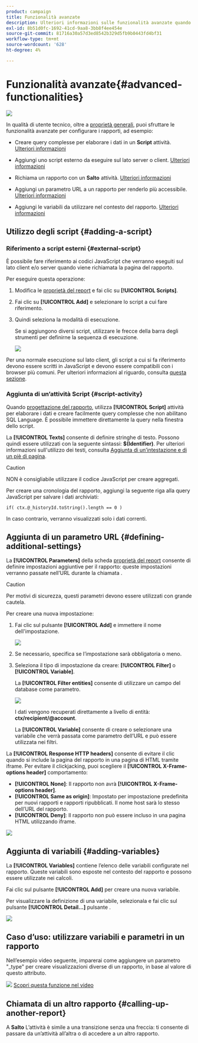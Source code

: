 ```yaml
---
product: campaign
title: Funzionalità avanzate
description: Ulteriori informazioni sulle funzionalità avanzate quando si lavora con i rapporti
exl-id: 8b51d0fc-1692-41cd-9aa8-3bb8f4ee454e
source-git-commit: 81716a30a57d3ed8542b329d5fb9b0443fd4bf31
workflow-type: tm+mt
source-wordcount: '628'
ht-degree: 4%

---
```


# Funzionalità avanzate{#advanced-functionalities}

![](../../assets/common.svg)

In qualità di utente tecnico, oltre a [proprietà generali](../../reporting/using/properties-of-the-report.md), puoi sfruttare le funzionalità avanzate per configurare i rapporti, ad esempio:

* Creare query complesse per elaborare i dati in un **Script** attività. [Ulteriori informazioni](#script-activity)

* Aggiungi uno script esterno da eseguire sul lato server o client. [Ulteriori informazioni](#external-script)

* Richiama un rapporto con un **Salto** attività. [Ulteriori informazioni](#calling-up-another-report)

* Aggiungi un parametro URL a un rapporto per renderlo più accessibile. [Ulteriori informazioni](#calling-up-another-report)

* Aggiungi le variabili da utilizzare nel contesto del rapporto. [Ulteriori informazioni](#adding-variables)

## Utilizzo degli script {#adding-a-script}

### Riferimento a script esterni {#external-script}

È possibile fare riferimento ai codici JavaScript che verranno eseguiti sul lato client e/o server quando viene richiamata la pagina del rapporto.

Per eseguire questa operazione:

1. Modifica le [proprietà del report](../../reporting/using/properties-of-the-report.md) e fai clic su **[!UICONTROL Scripts]**.
1. Fai clic su **[!UICONTROL Add]** e selezionare lo script a cui fare riferimento.
1. Quindi seleziona la modalità di esecuzione.

   Se si aggiungono diversi script, utilizzare le frecce della barra degli strumenti per definirne la sequenza di esecuzione.

   ![](assets/reporting_custom_js.png)

Per una normale esecuzione sul lato client, gli script a cui si fa riferimento devono essere scritti in JavaScript e devono essere compatibili con i browser più comuni. Per ulteriori informazioni al riguardo, consulta [questa sezione](../../web/using/web-forms-answers.md).

### Aggiunta di un’attività Script {#script-activity}

Quando [progettazione del rapporto](../../reporting/using/creating-a-new-report.md#modelizing-the-chart), utilizza **[!UICONTROL Script]** attività per elaborare i dati e creare facilmente query complesse che non abilitano SQL Language. È possibile immettere direttamente la query nella finestra dello script.

La **[!UICONTROL Texts]** consente di definire stringhe di testo. Possono quindi essere utilizzati con la seguente sintassi: **$(Identifier)**. Per ulteriori informazioni sull&#39;utilizzo dei testi, consulta [Aggiunta di un’intestazione e di un piè di pagina](../../reporting/using/element-layout.md#adding-a-header-and-a-footer).

>[!CAUTION]
>
>NON è consigliabile utilizzare il codice JavaScript per creare aggregati.

Per creare una cronologia del rapporto, aggiungi la seguente riga alla query JavaScript per salvare i dati archiviati:

```
if( ctx.@_historyId.toString().length == 0 )
```

In caso contrario, verranno visualizzati solo i dati correnti.

## Aggiunta di un parametro URL {#defining-additional-settings}

La **[!UICONTROL Parameters]** della scheda [proprietà del report](../../reporting/using/properties-of-the-report.md) consente di definire impostazioni aggiuntive per il rapporto: queste impostazioni verranno passate nell’URL durante la chiamata .

>[!CAUTION]
>
>Per motivi di sicurezza, questi parametri devono essere utilizzati con grande cautela.

Per creare una nuova impostazione:

1. Fai clic sul pulsante **[!UICONTROL Add]** e immettere il nome dell&#39;impostazione.

   ![](assets/s_ncs_advuser_report_properties_09a.png)

1. Se necessario, specifica se l’impostazione sarà obbligatoria o meno.

1. Seleziona il tipo di impostazione da creare: **[!UICONTROL Filter]** o **[!UICONTROL Variable]**.

   La **[!UICONTROL Filter entities]** consente di utilizzare un campo del database come parametro.

   ![](assets/s_ncs_advuser_report_properties_09b.png)

   I dati vengono recuperati direttamente a livello di entità: **ctx/recipient/@account**.

   La **[!UICONTROL Variable]** consente di creare o selezionare una variabile che verrà passata come parametro dell’URL e può essere utilizzata nei filtri.

La **[!UICONTROL Response HTTP headers]** consente di evitare il clic quando si include la pagina del rapporto in una pagina di HTML tramite iframe. Per evitare il clickjacking, puoi scegliere il **[!UICONTROL X-Frame-options header]** comportamento:

* **[!UICONTROL None]**: Il rapporto non avrà **[!UICONTROL X-Frame-options header]**.
* **[!UICONTROL Same as origin]**: Impostato per impostazione predefinita per nuovi rapporti e rapporti ripubblicati. Il nome host sarà lo stesso dell’URL del rapporto.
* **[!UICONTROL Deny]**: Il rapporto non può essere incluso in una pagina HTML utilizzando iframe.

![](assets/s_ncs_advuser_report_properties_09c.png)

## Aggiunta di variabili {#adding-variables}

La **[!UICONTROL Variables]** contiene l’elenco delle variabili configurate nel rapporto. Queste variabili sono esposte nel contesto del rapporto e possono essere utilizzate nei calcoli.

Fai clic sul pulsante **[!UICONTROL Add]** per creare una nuova variabile.

Per visualizzare la definizione di una variabile, selezionala e fai clic sul pulsante **[!UICONTROL Detail...]** pulsante .

![](assets/s_ncs_advuser_report_properties_10.png)

## Caso d’uso: utilizzare variabili e parametri in un rapporto

Nell’esempio video seguente, imparerai come aggiungere un parametro &quot;_type&quot; per creare visualizzazioni diverse di un rapporto, in base al valore di questo attributo.

![](assets/do-not-localize/how-to-video.png) [Scopri questa funzione nel video](https://helpx.adobe.com/campaign/classic/how-to/add-url-parameter-in-acv6.html?playlist=/ccx/v1/collection/product/campaign/classic/segment/business-practitioners/explevel/intermediate/applaunch/how-to-4/collection.ccx.js&amp;ref=helpx.adobe.com)


## Chiamata di un altro rapporto {#calling-up-another-report}

A **Salto** L’attività è simile a una transizione senza una freccia: ti consente di passare da un’attività all’altra o di accedere a un altro rapporto.
